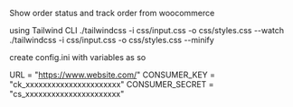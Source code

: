 Show order status and track order from woocommerce


using Tailwind CLI
./tailwindcss -i css/input.css -o css/styles.css --watch
./tailwindcss -i css/input.css -o css/styles.css --minify

create config.ini with variables as so

URL = "https://www.website.com/"
CONSUMER_KEY = "ck_xxxxxxxxxxxxxxxxxxxxxx"
CONSUMER_SECRET = "cs_xxxxxxxxxxxxxxxxxxxxxx"